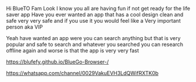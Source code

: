 Hi BlueTO Fam 
Look I know you all are having fun if not get ready for the life saver app 
Have you ever wanted an app that has a cool design clean and safe very very safe and if you use it you would feel like a Very important person aka VIP 


Yeah have wanted an app were you can search anything but that is very popular and safe to search and whatever you searched you can research offline again and worse is that the app is very very fast 

https://blufefy.github.io/BlueGo-Browser-/

https://whatsapp.com/channel/0029VakuEVH3LdQWifRXTK0b

